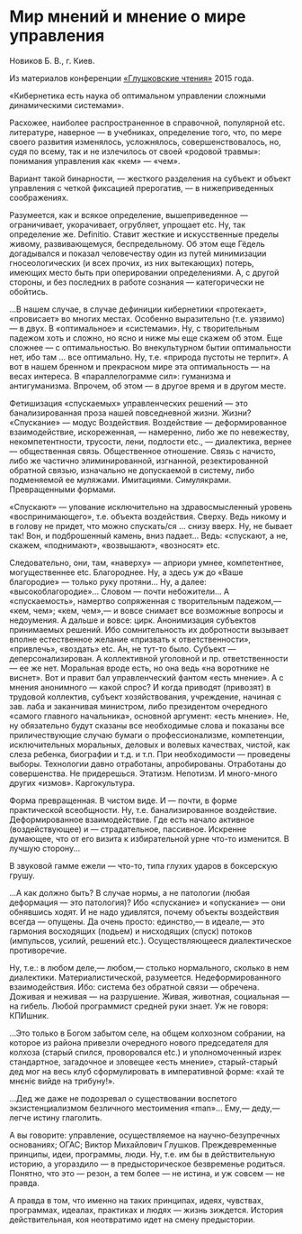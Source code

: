 # Мир мнений и мнение о мире управления

Новиков Б. В., г. Киев.

Из материалов конференции [«Глушковские чтения»](../index.md) 2015 года.

«Кибернетика есть наука об оптимальном управлении сложными динамическими системами».

Расхожее, наиболее распространенное в справочной, популярной etc. литературе, наверное — в учебниках, определение того, что, по мере своего развития изменялось, усложнялось, совершенствовалось, но, судя по всему, так и не излечилось от своей «родовой травмы»: понимания управления как «кем» — «чем».

Вариант такой бинарности, — жесткого разделения на субъект и объект управления с четкой фиксацией прерогатив, — в нижеприведенных соображениях.

Разумеется, как и всякое определение, вышеприведенное — ограничивает, укорачивает, огрубляет, упрощает etc. Ну, так определение же. Definitio. Ставит жесткие и искусственные пределы живому, развивающемуся, беспредельному. Об этом еще Гёдель догадывался и показал человечеству один из путей минимизации гносеологических (и всех прочих, из них вытекающих) потерь, имеющих место быть при оперировании определениями. А, с другой стороны, и без последних в работе сознания — категорически не обойтись.

...В нашем случае, в случае дефиниции кибернетики «протекает», «провисает» во многих местах. Особенно выразительно (т.е. уязвимо) — в двух. В «оптимальное» и «системами». Ну, с творительным падежом хоть и сложно, но ясно и ниже мы еще скажем об этом. Еще сложнее — с оптимальностью. Во внекультурном бытии оптимальности нет, ибо там ... все оптимально. Ну, т.е. «природа пустоты не терпит». А вот в нашем бренном и прекрасном мире эта оптимальность — на весах интереса. В «параллелограмме сил»: гуманизма и антигуманизма. Впрочем, об этом — в другое время и в другом месте.

Фетишизация «спускаемых» управленческих решений — это банализированная проза нашей повседневной жизни. Жизни? «Спускание» — модус Воздействия. Воздействие — деформированное взаимодействие, искореженная, — намеренно, либо же по невежеству, некомпетентности, трусости, лени, подлости etc., — диалектика, вернее — общественная связь. Общественное отношение. Связь с начисто, либо же частично элиминированной, изгнанной, резектированной обратной связью, изначально не допускаемой в систему, либо подменяемой ее муляжами. Имитациями. Симулякрами. Превращенными формами.

«Спускают» — упование исключительно на здравосмысленный уровень «воспринимающего», т.е. объекта воздействия. Сверху. Ведь никому и в голову не придет, что можно спускать/ся ... снизу вверх. Ну, не бывает так! Вон, и подброшенный камень, вниз падает... Ведь: «спускают, а не, скажем, «поднимают», «возвышают», «возносят» etc.

Следовательно, они, там, «наверху» — априори умнее, компетентнее, могущественнее etc. Благороднее. Ну, а здесь уж до «Ваше благородие» — только руку протяни... Ну, а далее: «высокоблагородие»... Словом — почти небожители... А «спускаемость», намертво сопряженная с творительным падежом,— «кем, чем»; «кем, чем»,— и вовсе снимает все возможные вопросы и недоумения. А дальше и вовсе: цирк. Анонимизация субъектов принимаемых решений. Ибо сомнительность их добротности вызывает вполне естественное желание «призвать к ответственности», «привлечь», «воздать» etc. Ан, не тут-то было. Субъект — деперсонализирован. А коллективной уголовной и пр. ответственности — ее же нет. Моральная вроде есть, но она ведь «на воротнике не виснет». Вот и правит бал управленческий фантом «есть мнение». А с мнения анонимного — какой спрос? И когда приводят (привозят) в трудовой коллектив, субъект хозяйствования, учреждение, начиная с зав. лаба и заканчивая министром, либо президентом очередного «самого главного начальника», основной аргумент: «есть мнение». Не, ну обязательно будут сказаны все необходимые слова и показаны все приличествующие случаю бумаги о профессионализме, компетенции, исключительных моральных, деловых и волевых качествах, чистой, как слеза ребенка, биографии и т.д. и т.п. При необходимости — проведены выборы. Технологии давно отработаны, апробированы. Отработаны до совершенства. Не придерешься. Этатизм. Непотизм. И много-много других «измов». Каргокультура.

Форма превращенная. В чистом виде. И — почти, в форме практической всеобщности. Ну, т.е. банализированное воздействие. Деформированное взаимодействие. Где есть начало активное (воздействующее) и — страдательное, пассивное. Искренне думающее, что от его визита к избирательной урне что-то изменится. В лучшую сторону...

В звуковой гамме ежели — что-то, типа глухих ударов в боксерскую грушу.

...А как должно быть? В случае нормы, а не патологии (любая деформация — это патология)? Ибо «спускание» и «опускание» — они обнявшись ходят. И не надо удивлятся, почему объекты воздействия всегда — опущены. Да очень просто: единство,— в идеале,— это гармония восходящих (подьем) и нисходящих (спуск) потоков (импульсов, усилий, решений etc.). Осуществляющееся диалектическое противоречие.

Ну, т.е.: в любом деле,— любом,— столько нормального, сколько в нем диалектики. Материалистической, разумеется. Недеформированного взаимодействия. Ибо: система без обратной связи — обречена. Доживая и неживая — на разрушение. Живая, животная, социальная — на гибель. Любой программист средней руки знает. Уж не говоря: КПИшник.

...Это только в Богом забытом селе, на общем колхозном собрании, на которое из района привезли очередного нового председателя для колхоза (старый спился, проворовался etc.) и уполномоченный изрек стандартное, загадочное и зловещее «есть мнение», старый-старый дед мог на весь клуб сформулировать в императивной форме: «хай те мнєніє вийде на трибуну!».

...Дед же даже не подозревал о существовании воспетого экзистенциализмом безличного местоимения «man»... Ему,— деду,— легче истину глаголить.

А вы говорите: управление, осуществляемое на научно-безупречных основаниях; ОГАС; Виктор Михайлович Глушков. Преждевременные принципы, идеи, программы, люди. Ну, т.е. им бы в действительную историю, а угораздило — в предысторическое безвременье родиться. Понятно, что это — резон, а тем более — не истина, и уж совсем — не правда.

А правда в том, что именно на таких принципах, идеях, чувствах, программах, идеалах, практиках и людях — жизнь зиждется. История действительная, коя неотвратимо идет на смену предыстории. 